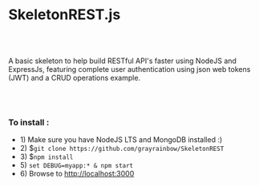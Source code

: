 <h1>SkeletonREST.js</h1>
<br /><br/>

<p> A basic skeleton to help build RESTful API's faster using NodeJS and ExpressJs, featuring complete user authentication using json web tokens (JWT) and a CRUD operations example. </p>

<br /><br/>
<h3>To install :</h3>

<ul><li>1) Make sure you have NodeJS LTS and MongoDB installed :)</li>
<li>2) $<code>git clone https://github.com/grayrainbow/SkeletonREST</code></li>
<li>3) $<code>npm install</code></li>
<li>5) <code>set DEBUG=myapp:* & npm start</code></li>
<li>6) Browse to <a href="http://localhost:3000">http://localhost:3000</a></li>

</ul>

